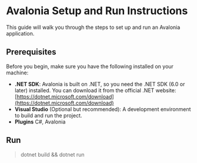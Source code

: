 # Avalonia Setup and Run Instructions

This guide will walk you through the steps to set up and run an Avalonia application.

## Prerequisites

Before you begin, make sure you have the following installed on your machine:

- **.NET SDK**: Avalonia is built on .NET, so you need the .NET SDK (6.0 or later) installed. You can download it from the official .NET website: [https://dotnet.microsoft.com/download](https://dotnet.microsoft.com/download)
- **Visual Studio** (Optional but recommended): A development environment to build and run the project.
- **Plugins** C#, Avalonia

## Run
> dotnet build && dotnet run

